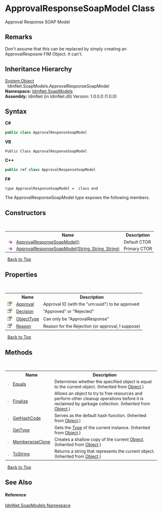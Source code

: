 # ApprovalResponseSoapModel Class
 

Approval Response SOAP Model 

## Remarks
Don't assume that this can be replaced by simply creating an ApprovalResposne FIM Object. It can't.


## Inheritance Hierarchy
<a href="http://msdn2.microsoft.com/en-us/library/e5kfa45b" target="_blank">System.Object</a><br />&nbsp;&nbsp;IdmNet.SoapModels.ApprovalResponseSoapModel<br />
**Namespace:**&nbsp;<a href="N_IdmNet_SoapModels">IdmNet.SoapModels</a><br />**Assembly:**&nbsp;IdmNet (in IdmNet.dll) Version: 1.0.0.0 (1.0.0)

## Syntax

**C#**<br />
``` C#
public class ApprovalResponseSoapModel
```

**VB**<br />
``` VB
Public Class ApprovalResponseSoapModel
```

**C++**<br />
``` C++
public ref class ApprovalResponseSoapModel
```

**F#**<br />
``` F#
type ApprovalResponseSoapModel =  class end
```

The ApprovalResponseSoapModel type exposes the following members.


## Constructors
&nbsp;<table><tr><th></th><th>Name</th><th>Description</th></tr><tr><td>![Public method](media/pubmethod.gif "Public method")</td><td><a href="M_IdmNet_SoapModels_ApprovalResponseSoapModel__ctor">ApprovalResponseSoapModel()</a></td><td>
Default CTOR</td></tr><tr><td>![Public method](media/pubmethod.gif "Public method")</td><td><a href="M_IdmNet_SoapModels_ApprovalResponseSoapModel__ctor_1">ApprovalResponseSoapModel(String, String, String)</a></td><td>
Primary CTOR</td></tr></table>&nbsp;
<a href="#approvalresponsesoapmodel-class">Back to Top</a>

## Properties
&nbsp;<table><tr><th></th><th>Name</th><th>Description</th></tr><tr><td>![Public property](media/pubproperty.gif "Public property")</td><td><a href="P_IdmNet_SoapModels_ApprovalResponseSoapModel_Approval">Approval</a></td><td>
Approval ID (with the "urn:uuid") to be approved</td></tr><tr><td>![Public property](media/pubproperty.gif "Public property")</td><td><a href="P_IdmNet_SoapModels_ApprovalResponseSoapModel_Decision">Decision</a></td><td>
"Approved" or "Rejected"</td></tr><tr><td>![Public property](media/pubproperty.gif "Public property")</td><td><a href="P_IdmNet_SoapModels_ApprovalResponseSoapModel_ObjectType">ObjectType</a></td><td>
Can only be "ApprovalResponse"</td></tr><tr><td>![Public property](media/pubproperty.gif "Public property")</td><td><a href="P_IdmNet_SoapModels_ApprovalResponseSoapModel_Reason">Reason</a></td><td>
Reason for the Rejection (or approval, I suppose)</td></tr></table>&nbsp;
<a href="#approvalresponsesoapmodel-class">Back to Top</a>

## Methods
&nbsp;<table><tr><th></th><th>Name</th><th>Description</th></tr><tr><td>![Public method](media/pubmethod.gif "Public method")</td><td><a href="http://msdn2.microsoft.com/en-us/library/bsc2ak47" target="_blank">Equals</a></td><td>
Determines whether the specified object is equal to the current object.
 (Inherited from <a href="http://msdn2.microsoft.com/en-us/library/e5kfa45b" target="_blank">Object</a>.)</td></tr><tr><td>![Protected method](media/protmethod.gif "Protected method")</td><td><a href="http://msdn2.microsoft.com/en-us/library/4k87zsw7" target="_blank">Finalize</a></td><td>
Allows an object to try to free resources and perform other cleanup operations before it is reclaimed by garbage collection.
 (Inherited from <a href="http://msdn2.microsoft.com/en-us/library/e5kfa45b" target="_blank">Object</a>.)</td></tr><tr><td>![Public method](media/pubmethod.gif "Public method")</td><td><a href="http://msdn2.microsoft.com/en-us/library/zdee4b3y" target="_blank">GetHashCode</a></td><td>
Serves as the default hash function.
 (Inherited from <a href="http://msdn2.microsoft.com/en-us/library/e5kfa45b" target="_blank">Object</a>.)</td></tr><tr><td>![Public method](media/pubmethod.gif "Public method")</td><td><a href="http://msdn2.microsoft.com/en-us/library/dfwy45w9" target="_blank">GetType</a></td><td>
Gets the <a href="http://msdn2.microsoft.com/en-us/library/42892f65" target="_blank">Type</a> of the current instance.
 (Inherited from <a href="http://msdn2.microsoft.com/en-us/library/e5kfa45b" target="_blank">Object</a>.)</td></tr><tr><td>![Protected method](media/protmethod.gif "Protected method")</td><td><a href="http://msdn2.microsoft.com/en-us/library/57ctke0a" target="_blank">MemberwiseClone</a></td><td>
Creates a shallow copy of the current <a href="http://msdn2.microsoft.com/en-us/library/e5kfa45b" target="_blank">Object</a>.
 (Inherited from <a href="http://msdn2.microsoft.com/en-us/library/e5kfa45b" target="_blank">Object</a>.)</td></tr><tr><td>![Public method](media/pubmethod.gif "Public method")</td><td><a href="http://msdn2.microsoft.com/en-us/library/7bxwbwt2" target="_blank">ToString</a></td><td>
Returns a string that represents the current object.
 (Inherited from <a href="http://msdn2.microsoft.com/en-us/library/e5kfa45b" target="_blank">Object</a>.)</td></tr></table>&nbsp;
<a href="#approvalresponsesoapmodel-class">Back to Top</a>

## See Also


#### Reference
<a href="N_IdmNet_SoapModels">IdmNet.SoapModels Namespace</a><br />
